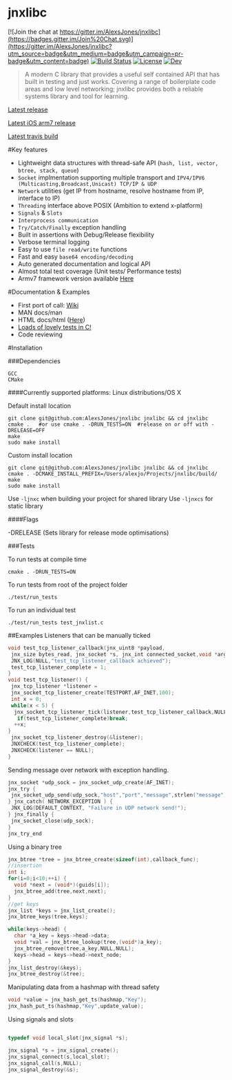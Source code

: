 
 jnxlibc
=======

[![Join the chat at https://gitter.im/AlexsJones/jnxlibc](https://badges.gitter.im/Join%20Chat.svg)](https://gitter.im/AlexsJones/jnxlibc?utm_source=badge&utm_medium=badge&utm_campaign=pr-badge&utm_content=badge)
[![Build Status](https://travis-ci.org/AlexsJones/jnxlibc.svg?branch=master)](https://travis-ci.org/AlexsJones/jnxlibc)
[![License](http://img.shields.io/badge/license-GPLv3-green.svg)](http://img.shields.io/badge/license-GPLv3-green.svg)
[![Dev](http://img.shields.io/badge/development-active-green.svg)](http://img.shields.io/badge/development-active-green.svg)


>A modern C library that provides a useful self contained API that has built in testing and just works.
>Covering a range of boilerplate code areas and low level networking; jnxlibc provides both a reliable systems library and tool for learning.

[Latest release](https://github.com/AlexsJones/jnxlibc/releases)

[Latest iOS arm7 release](https://www.dropbox.com/sh/yrmpg4s54haobvk/AAACzIDXYKS7b7CZURzZb6Qaa?dl=0)

[Latest travis build](https://travis-ci.org/AlexsJones/jnxlibc/builds)

#Key features
- Lightweight data structures with thread-safe API (`hash, list, vector, btree, stack, queue`) 
- `Socket` implmentation supporting multiple transport and `IPV4/IPV6 (Multicasting,Broadcast,Unicast) TCP/IP & UDP`
- `Network` utilities (get IP from hostname, resolve hostname from IP, interface to IP)
- `Threading` interface above POSIX (Ambition to extend x-platform)
- `Signals` & `Slots`
- `Interprocess communication`
- `Try/Catch/Finally` exception handling
- Built in assertions with Debug/Release flexibility
- Verbose terminal logging
- Easy to use `file read/write` functions
- Fast and easy `base64 encoding/decoding`
- Auto generated documentation and logical API
- Almost total test coverage (Unit tests/ Performance tests)
- Armv7 framework version available [Here](https://github.com/AlexsJones/jnxlibc_ios)

#Documentation & Examples

- First port of call: [Wiki](https://github.com/AlexsJones/jnxlibc/wiki/A-library-tour)
- MAN  docs/man
- HTML docs/html ([Here](http://htmlpreview.github.io/?https://raw.github.com/AlexsJones/jnxlibc/master/docs/html/files.html))
- [Loads of lovely tests in C!](test)
- Code reviewing

#Installation

###Dependencies
```
GCC
CMake
```
####Currently supported platforms: Linux distributions/OS X


Default install location
```
git clone git@github.com:AlexsJones/jnxlibc jnxlibc && cd jnxlibc
cmake .   #or use cmake . -DRUN_TESTS=ON  #release on or off with -DRELEASE=OFF 
make
sudo make install
```
Custom install location
```
git clone git@github.com:AlexsJones/jnxlibc jnxlibc && cd jnxlibc
cmake . -DCMAKE_INSTALL_PREFIX=/Users/alexjo/Projects/jnxlibc/build/ 
make
sudo make install
```

Use `-ljnxc` when building your project for shared library
Use `-ljnxcs` for static library

####Flags

-DRELEASE (Sets library for release mode optimisations) 

###Tests

To run tests at compile time
```
cmake . -DRUN_TESTS=ON
```
To run tests from root of the project folder
```
./test/run_tests
```
To run an individual test
```
./test/run_tests test_jnxlist.c
```
##Examples
Listeners that can be manually ticked
```C
void test_tcp_listener_callback(jnx_uint8 *payload,
 jnx_size bytes_read, jnx_socket *s, jnx_int connected_socket,void *args){
 JNX_LOG(NULL,"test_tcp_listener_callback achieved");
 test_tcp_listener_complete = 1;
}
void test_tcp_listener() {
 jnx_tcp_listener *listener =
 jnx_socket_tcp_listener_create(TESTPORT,AF_INET,100);
 int x = 0;
 while(x < 5) {
  jnx_socket_tcp_listener_tick(listener,test_tcp_listener_callback,NULL);
   if(test_tcp_listener_complete)break;
  ++x;
}
 jnx_socket_tcp_listener_destroy(&listener);
 JNXCHECK(test_tcp_listener_complete);
 JNXCHECK(listener == NULL);
}

```
Sending message over network with exception handling.
```C
jnx_socket *udp_sock = jnx_socket_udp_create(AF_INET);
jnx_try {
 jnx_socket_udp_send(udp_sock,"host","port","message",strlen("message"));
} jnx_catch( NETWORK_EXCEPTION ) {
 JNX_LOG(DEFAULT_CONTEXT, "Failure in UDP network send!");
} jnx_finally {
 jnx_socket_close(udp_sock);
}
jnx_try_end
```
Using a binary tree
```C
jnx_btree *tree = jnx_btree_create(sizeof(int),callback_func);
//insertion
int i;
for(i=0;i<10;++i) {
  void *next = (void*)(guids[i]);
  jnx_btree_add(tree,next,next);
}
//get keys
jnx_list *keys = jnx_list_create();
jnx_btree_keys(tree,keys);

while(keys->head) {
  char *a_key = keys->head->data;
  void *val = jnx_btree_lookup(tree,(void*)a_key);
  jnx_btree_remove(tree,a_key,NULL,NULL);
  keys->head = keys->head->next_node;
}
jnx_list_destroy(&keys);
jnx_btree_destroy(&tree);
```
Manipulating data from a hashmap with thread safety
```C
void *value = jnx_hash_get_ts(hashmap,"Key");
jnx_hash_put_ts(hashmap,"Key",update_value);
```

Using signals and slots
```C

typedef void local_slot(jnx_signal *s);

jnx_signal *s = jnx_signal_create();
jnx_signal_connect(s,local_slot);
jnx_signal_call(s,NULL);
jnx_signal_destroy(&s);

```

